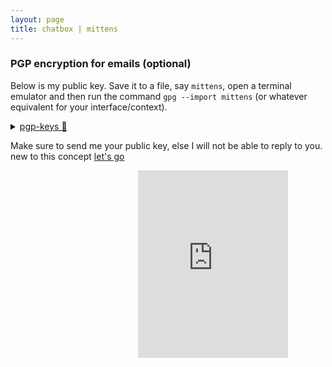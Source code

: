 ```yaml
---
layout: page
title: chatbox | mittens
---
```


### PGP encryption for emails (optional)

Below is my public key. Save it to a file, say `mittens`, open a terminal emulator and then run the command `gpg --import mittens` (or whatever equivalent for your interface/context).

<details>
  <summary>
    <a href="mittens28.req3f@aleeas.com">pgp-keys 🔑</a>
    
  </summary>
  <pre>
   -----BEGIN PGP PUBLIC KEY BLOCK-----

mQINBGVZB3MBEADO2gKyKvfhKpohyCokoVjeWgIT+S33CrRKoy9UfnJhR9SNO4RK
x397Y3ZyNCk3OhZdcvNxrJblrN90lAyzqgrMETuNK+EtrA3sJLzhEFTK9mk8ZQuM
/SRleYtrEqbEmHXgONH07MK7aq96C5aW8QOTXb5ZuPbhI1ceqemzeF9hj3NMEj08
y4luoHXsN8Y4sLHugIAjJfNE4luPJwKLIvA82X1VMBoz4Mu6qHKxRuGH0E6hLEwt
Hmh8gTdw7YhKC7/q8/Fdy0Yz5dy8WOITLbH3EvARmoK8Bqsem4tQjkjfmqvUcIns
12Ti5L5IJ01xlWe25v1oXgi0KbjifpkjtL/OqFqwB5wdbArMgjHVVFU3GcN8O52y
o4Xugx3buFvfLtbi3SDydb/AjFrtL9fNPceL9l+iKIEpZlUHBwUHtUZjrAPrm4dq
jNf819JXF/X69t9BeAJttfyjVbsGGeq8YoviWP4dflj2n/rrwx2Q5wSB7X0+26ge
zGRde6uhdba/RClmbHSeXc3/XFLicNlvzdNnQSV16dePtzIUNzoNIHmtqd4qkj5N
ec80xEkyYsIm7Nmk6IivAbQo6E5riQ6D5ZlFYGli9QeV7MtmhkIyWCG7T/v7ihD0
yXQCeLEi+lCDTZaMBgWtvN/YMCQHaj1m29loYL97aIaEmTzqwQM/XfbVswARAQAB
tDNtci1taXR0ZW5zIChsb2NhbCBrZXlzKSA8cGVnYXN1czE0NkBwcm90b25tYWls
LmNvbT6JAlQEEwEKAD4WIQRDWMYx8RgLDri8y1mH49fAXCyhHQUCZVkHcwIbAwUJ
A8JnAAULCQgHAgYVCgkICwIEFgIDAQIeAQIXgAAKCRCH49fAXCyhHR+ND/0TJukB
wW7w6xBzE7m/d9nHyCc4Hg6npuuU/t3ZpbcVVN4GkLQEsJaIFg+H5H+lGEprdJCx
veD5Ha65xw76Kj+E7JewHT5CgdeRENtamzQoZhFWQ/EzaKW6IkwplLNGMbI/pk9f
dKtJ8xnQ/QOoHGXFfxNP3KJ+EgA/Q3zP1OXyE8FbnXHcQAq00QPz6Ux4BxyS+ilT
h5CZX/7JWu2uqI5zgNIpsC34QxhuHRu0aRPysXkdvptxvBKKDR4mI8i4Mqr0hIyK
nwHlqRdXuTs3lPYvbBaTwjRq2gZYbi/ljJegYufZ63fUFexKvY7tGXXW5tVMHRgN
1yUU+ZBbmofCgpcWb7cnsaBk7Ad1SKD5qXyop6fGpZRWThiFJo8bJ9V2uyjNoe+J
Ddsi4Ztis0IPs8PL4aC13/DdTNEZ+BC3KhhL2uElMPRwlkxdsrNHhQ2cqBV0Zwmq
M8yrshOG1l50xwbva7UsIRWsfqKTFW8FaM9tf1qXMUlenA8g6LW7w0XQIMuzbFEU
kIAw6UNkMF5eKaMS90SayIkOh3+8Q7+qObTMY+LFw0Fiq0fRhqtZ7CcyWFrUL3Dd
XuibdNdR1yq79rDnfIl8gpzeyHitkzF1Q00RoBBdfspf6c22Z/6sn2lVo+AGYbBN
iYO1Zj7hwswSEr7UBeSBaLrZaKV1sMaUArE4ebkCDQRlWQdzARAAmfCTaP4908H/
YrjyjIAoLTSMKcw/Z3sQkb4VbWxaYpfb+C1Q3m4uzMcOtEPESxYAITXj6ycnwC6R
P9iSGX0JLjNN5aKOHlJmB3oc5L9Zf9q+x6eMBAwBtSJv39PGtafvjszu0kY6FRy8
TiQgWjRlGYwrTh/v3gOMDMOmMCp0ROSfZbihn2ezp7eH+r0yiRHN3MNhQWB70RKv
DIgBmB965tvhfgJ7a7myD9tYSt4l9fSJKQsvTIrffv4D2lB9NWyQLmYazBnraK0F
PDiApKtwBD3cM7Uhn1pBUL3p1zAVYvMxs2hVjXAN3jczdUwz+GnR9XAevmxNbt9V
5UZ/pAoxV/rhI2WPJNfTDnTPn2aDXB11FYfGwrcGok/Cf/9QJCCtNYEXszu0PTVJ
pcuDpYnhCiVh7Hi1aU/QR8YheTfvQ2yLy3u8q+fNd2dCF3sSOAtqWDqRHsoBIevC
vZiXkVA33+Wgbnk/Zk36wprTq9SEz4FIW2pRN8Ocyvp8QiLlQlJQitLJf4WWxPX+
Pz+2P8AG2zgbp4Ugpp0CEG5AoID66FeIrvGP9/TFODDfMSEwQeCLP9bWKE1YPTV8
JFwKgs//iIwpAbkz3Vxvwb/9/bG7KsJOgjcLsOX8V9sy+t7mxlvJyqVEC619ZCYZ
4OXJr9kfqqrDEGI6ksVqGgIfjKP/V3MAEQEAAYkCPAQYAQoAJhYhBENYxjHxGAsO
uLzLWYfj18BcLKEdBQJlWQdzAhsMBQkDwmcAAAoJEIfj18BcLKEdxWEP/Ar7AruO
YelD7Azl1+nKDXiH5kl6Rezr7On9FoXMxC6KXfyzQiO6nzXYppQcoDeWB0vJCJtI
WtiIFOyQvKnxqrl6TCUCeLmXVhtaKcgPRanGfXDsHC2egD2ANTLeG++NrhrJ7Fpe
9KmAP7PME+Clq/pmSixDzCToNJ/n4J6NbFwGE7D0F6+HSa/RLtAQ8cxkk6LYPOt/
R6Jf/a8XG5gfuyqasx3dThQQxwF5fF4YfzsDuVCw5qeqqoFEvMYvoAfcBP3gYxK8
pylHZy5ZMmGqrIxkhHq5J9vbnM9ZiDJUPRd/QaoB4hfJgNFZgtWWHZSvwCzSTBMa
eLagT3Gu5Z79q66VIpweP1NYUQUNnWWDxNBCrSDl+6Oq7BY2ZYcKS4mA+oGYfEqj
pACfwiz9zltTShOIfUJ1F49HaJAaQ6d2QcnlneDr5H4QjJELlGXAzbxgjrvlH9xk
nR23L89KSa9YsBSOJ11Ef3y1SMxJesMyQrr66w8Q25enqJJoQf+hQvffB7MCYBgP
jhuvPkdT5KsTTsPesjhpX6DAFVU+H6GyMzpa6+4AhcLfuun4Jc/bwj3oMtYqd2M4
2rfdO2he1IuPGnb+6sPUJxHIajJ+t3Tf0Vy5Nx/uCAW7kTPKVmT8zgDz/MNaA8fh
Pdy+vqnk3vIXfvnRGzP4FY9QJhHYoa+T2pS4
=s1Ep
-----END PGP PUBLIC KEY BLOCK-----
  </pre>
</details>


Make sure to send me your public key, else I will not be able to reply to you. new to this concept [let's go](https://emailselfdefense.fsf.org/en)


<div style="float: right; margin-left: 20px;">
<div id="chatbox">
<iframe src="https://www5.cbox.ws/box/?boxid=947680&boxtag=hANKtC" width="80%" height="300" allowtransparency="yes" allow="autoplay" frameborder="0" marginheight="0" marginwidth="0" scrolling="auto"></iframe>	
</div>
</div>	








